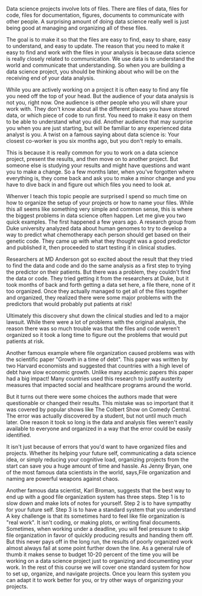 Data science projects involve lots of files. There are files of data, files for code, files for documentation, figures, documents to communicate with other people. A surprising amount of doing data science really well is just being good at managing and organizing all of these files.

The goal is to make it so that the files are easy to find, easy to share, easy to understand, and easy to update. The reason that you need to make it easy to find and work with the files in your analysis is because data science is really closely related to communication. We use data is to understand the world and communicate that understanding. So when you are building a data science project, you should be thinking about who will be on the receiving end of your data analysis. 

While you are actively working on a project it is often easy to find any file you need off the top of your head. But the audience of your data analysis is not you, right now. One audience is other people who you will share your work with. They don't know about all the different places you have stored data, or which piece of code to run first. You need to make it easy on them to be able to understand what you did. Another audience that may surprise you when you are just starting, but will be familiar to any experienced data analyst is you. A twist on a famous saying about data science is: Your closest co-worker is you six months ago, but you don't reply to emails. 

This is because it is really common for you to work on a data science project, present the results, and then move on to another project. But someone else is studying your results and might have questions and want you to make a change. So a few months later, when you've forgotten where everything is, they come back and ask you to make a minor change and you have to dive back in and figure out which files you need to look at. 

Whenver I teach this topic people are surprised I spend so much time on how to organize the setup of your projects or how to name your files. While this all seems like something very simple and common sense, this is where the biggest problems in data science often happen. Let me give you two quick examples. The first happened a few years ago. A research group from Duke university analyzed data about human genomes to try to develop a way to predict what chemotherapy each person should get based on their genetic code. They came up with what they thought was a good predictor and published it, then proceeded to start testing it in clinical studies. 

Researchers at MD Anderson got so excited about the result that they tried to find the data and code and do the same analysis as a first step to trying the predictor on their patients. But there was a problem, they couldn't find the data or code. They tried getting it from the researchers at Duke, but it took months of back and forth getting a data set here, a file there, none of it too organized. Once they actually managed to get all of the files together and organized, they realized there were some major problems with the predictors that would probably put patients at risk!


Ultimately this discovery shut down the clinical studies and led to a major lawsuit. While there were a lot of problems with the original analysis, the reason there was so much trouble was that the files and code weren't organized so it took a long time to figure out the problems that would put patients at risk. 


Another famous example where file organization caused problems was with the scientific paper "Growth in a time of debt". This paper was written by two Harvard economists and suggested that countries with a high level of debt have slow economic growth. Unlike many academic papers this paper had a big impact! Many countries used this research to justify austerity measures that impacted social and healthcare programs around the world. 

But it turns out there were some choices the authors made that were questionable or changed their results. This mistake was so important that it was covered by popular shows like The Colbert Show on Comedy Central. The error was actually discovered by a student, but not until much much later. One reason it took so long is the data and analysis files weren't easily available to everyone and organized in a way that the error could be easily identified. 


It isn't just because of errors that you'd want to have organized files and projects. Whether its helping your future self, communicating a data science idea, or simply reducing your cognitive load, organizing projects from the start can save you a huge amount of time and hassle. As Jenny Bryan, one of the most famous data scientists in the world, says,File organization and naming are powerful weapons against chaos.

Another famous data scientist, Karl Broman, suggests that the best way to end up with a good file organization system has three steps. Step 1 is to slow down and make lots of notes for yourself. 
Step 2 is to have sympathy for your future self. Step 3 is to have a standard system that you understand A key challenge is that its sometimes hard to feel like file organization is "real work". It isn't coding, or making plots, or writing final documents. Sometimes, when working under a deadline, you will feel pressure to skip file organization in favor of quickly producing results and handing them off. But this never pays off in the long run, the results of poorly organized work almost always fail at some point further down the line. As a general rule of thumb it makes sense to budget 10-20 percent of the time you will be working on a data science project just to organizing and documenting your work. In the rest of this course we will cover one standard system for how to set up, organize, and navigate projects. Once you learn this system you can adapt it to work better for you, or try other ways of organizing your projects. 